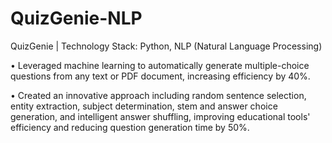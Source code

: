 # QuizGenie-NLP

QuizGenie | Technology Stack: Python, NLP (Natural Language Processing)


• Leveraged machine learning to automatically generate multiple-choice questions from any text or PDF document, increasing efficiency by 40%.

• Created an innovative approach including random sentence selection, entity extraction, subject determination, stem and answer choice 
generation, and intelligent answer shuffling, improving educational tools' efficiency and reducing question generation time by 50%.
